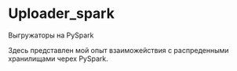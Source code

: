 # Uploader_spark
Выгружаторы на PySpark

Здесь представлен мой опыт взаиможействия с распреденными хранилищами черех PySpark.
